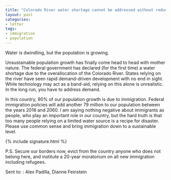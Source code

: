 ```yaml
---
title: "Colorado River water shortage cannot be addressed without reducing population growth"
layout: post
categories:
- letter
tags:
- immigration
- population
---
```


Water is dwindling, but the population is growing.

Unsustainable population growth has finally come head to head with mother nature. The federal government has declared (for the first time) a water shortage due to the overallocation of the Colorado River. States relying on the river have seen rapid demand-driven development with no end in sight. While technology may act as a band-aid, relying on this alone is unrealistic. In the long run, you have to address demand.

In this country, 90% of our population growth is due to immigration. Federal immigration policies will add another 79 million to our population between the years 2016 and 2060. I am saying nothing negative about immigrants as people, who play an important role in our country, but the hard truth is that too many people relying on a limited water source is a recipe for disaster. Please use common sense and bring immigration down to a sustainable level.

{% include signature.html %}

P.S. Secure our borders now, evict from the country anyone who does not belong here, and institute a 20-year moratorium on all new immigration including refugees.

Sent to:
: Alex Padilla, Dianne Feinstein
